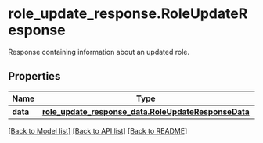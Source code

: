 # role_update_response.RoleUpdateResponse

Response containing information about an updated role.
## Properties
Name | Type | Description | Notes
------------ | ------------- | ------------- | -------------
**data** | [**role_update_response_data.RoleUpdateResponseData**](RoleUpdateResponseData.md) |  | [optional] 

[[Back to Model list]](../README.md#documentation-for-models) [[Back to API list]](../README.md#documentation-for-api-endpoints) [[Back to README]](../README.md)



